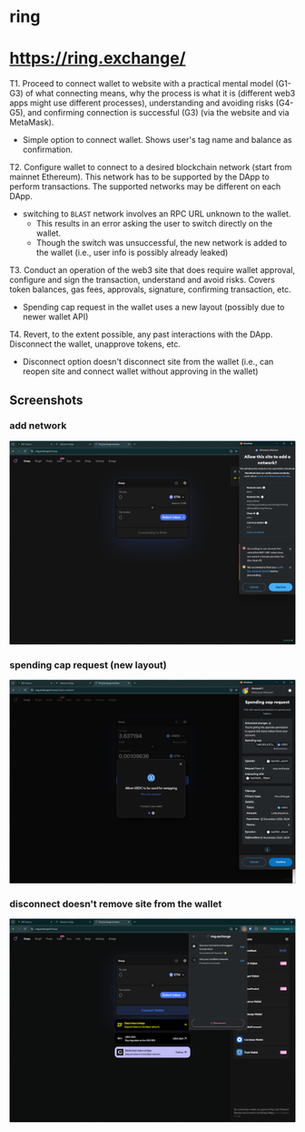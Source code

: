 # ring
# https://ring.exchange/

T1. Proceed to connect wallet to website with a practical mental model (G1-G3) of what connecting means, why the process is what it is (different web3 apps might use different processes), understanding and avoiding risks (G4-G5), and confirming connection is successful (G3) (via the website and via MetaMask).

- Simple option to connect wallet. Shows user's tag name and balance as confirmation.

T2. Configure wallet to connect to a desired blockchain network (start from mainnet Ethereum). This network has to be supported by the DApp to perform transactions. The supported networks may be different on each DApp.

- switching to `BLAST` network involves an RPC URL unknown to the wallet.
    - This results in an error asking the user to switch directly on the wallet.
    - Though the switch was unsuccessful, the new network is added to the wallet (i.e., user info is possibly already leaked)

T3. Conduct an operation of the web3 site that does require wallet approval, configure and sign the transaction, understand and avoid risks. Covers token balances, gas fees, approvals, signature, confirming transaction, etc.

- Spending cap request in the wallet uses a new layout (possibly due to newer wallet API)


T4. Revert, to the extent possible, any past interactions with the DApp. Disconnect the wallet, unapprove tokens, etc. 

- Disconnect option doesn't disconnect site from the wallet (i.e., can reopen site and connect wallet without approving in the wallet)

## Screenshots
### add network 
![wallet](image-104.png)

### spending cap request (new layout)
![spending cap](image-105.png)

### disconnect doesn't remove site from the wallet
![wallet](image-103.png)